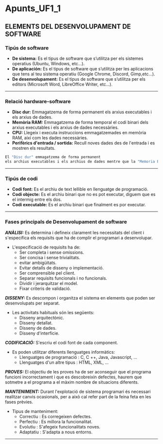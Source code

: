 # **Apunts_UF1_1**

## **ELEMENTS DEL DESENVOLUPAMENT DE SOFTWARE**

### **Tipús de software**

* **De sistema:** Es el tipus de software que s’utilitza per els sistemes operatius (Ubuntu, Windows, etc...).
* **De aplicación:** Es el tipus de software que s’utilitza per les aplicacions que tens al teu sistema operatiu (Google Chrome, Discord, Gimp,etc...).
* **De desenvolupament:** Es el tipus de software que s’utilitza per els editors (Microsoft Word, LibreOffice Writer, etc...).
----------------------

### **Relació hardware-software**

* **Disc dur:** Emmagatzema de forma permanent els arxius executables i els arxius de dades.
* **Memòria RAM:** Emmagatzema de forma temporal el codi binari dels arxius executables i els arxius de dades necessàries.
* **CPU:** Llegeix i executa instruccions emmagatzemades en memòria RAM, així com les dades necessàries.
* **Perifèrics d'entrada / sortida:** Recull noves dades des de l'entrada i es mostren els resultats.

```sh
El "Disc dur" emmagatzema de forma permanent
els archius executables i els archius de dades mentre que la "Memoria RAM" emmagatzema de forma temporal els archius executables, després la "CPU" les llegeix i les executa.
```
----------------------

### **Tipús de codi**

* **Codi font:** Es el archiu de text lellible en llenguatge de programació.
* **Codi objecte:** Es el archiu binari que no es pot executar, diguem que es el intermig entre els dos.
* **Codi executable:** Es el archiu binari que finalment es por executar.
----------------------

### **Fases principals de Desenvolupament de software**

***ANÀLISI:*** Es determina i defineix clarament les necessitats del client i s'especifica els requisits que ha de complir el programari a desenvolupar.

- L'especificació de requisits ha de:
    - Ser completa i sense omissions.
    - Ser concisa i sense trivialitats.
    - evitar ambigüitats.
    - Evitar detalls de disseny o implementació.
    - Ser comprensible pel client.
    - Separar requisits funcionals i no funcionals.
    - Dividir i jerarquitzar el model.
    - Fixar criteris de validació.

***DISSENY:*** Es descompon i organitza el sistema en elements que poden ser desenvolupats per separat.

- Les activitats habituals són les següents:
    - Disseny arquitectònic.
    - Disseny detallat.
    - Disseny de dades.
    - Disseny d'interfície.

***CODIFICACIÓ:*** S'escriu el codi font de cada component.

- Es poden utilitzar diferents llenguatges informàtics:
    - Llenguatges de programació : C, C ++, Java, Javascript, ...
    - Llenguatges d'un altre tipus : HTML, XML, ...

***PROVES:*** El objectiu de les proves ha de ser aconseguir que el programa funcioni incorrectament i que es descobreixin defectes, haurem que sotmetre a el programa a el màxim nombre de situacions diferents.

***MANTENIMENT:*** Durant l'explotació de sistema programari és necessari realitzar canvis ocasionals, per a això cal refer part de la feina feta en les fases prèvies.

- Tipus de manteniment:
    - Correctiu : Es corregeixen defectes.
    - Perfectiu : Es millora la funcionalitat.
    - Evolutiu : S'afegeix funcionalitats noves.
    - Adaptatiu : S'adapta a nous entorns.
----------------------
